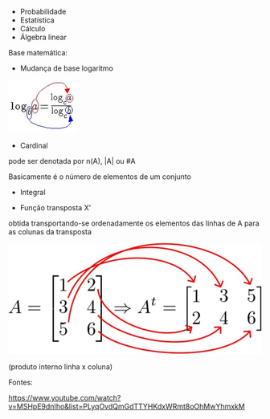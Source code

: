 - Probabilidade
- Estatística
- Cálculo
- Álgebra linear


Base matemática:

- Mudança de base logaritmo

<img src="mudanca-base-logaritmo.jpg">

- Cardinal

pode ser denotada por n(A), |A| ou #A

Basicamente é o número de elementos de um conjunto

- Integral

- Função transposta X' 

obtida transportando-se ordenadamente os elementos das linhas de A para as colunas da transposta

<img src="matriz-transposta-1.jpg">

(produto interno linha x coluna)


Fontes: 

https://www.youtube.com/watch?v=MSHpE9dnIho&list=PLyqOvdQmGdTTYHKdxWRmt8oOhMwYhmxkM

